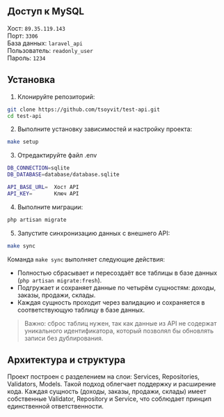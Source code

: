 ## Доступ к MySQL

Хост: `89.35.119.143`  
Порт: `3306`  
База данных: `laravel_api`  
Пользователь: `readonly_user`  
Пароль: `1234`


## Установка

1. Клонируйте репозиторий:
```bash
git clone https://github.com/tsoyvit/test-api.git
cd test-api
```
2. Выполните установку зависимостей и настройку проекта:
```bash
make setup
```
3. Отредактируйте файл .env
```bash
DB_CONNECTION=sqlite
DB_DATABASE=database/database.sqlite

API_BASE_URL=  Хост API
API_KEY=       Ключ API
```
4. Выполните миграции:
```bash
php artisan migrate
```
5. Запустите синхронизацию данных с внешнего API:
```bash
make sync
```
Команда `make sync` выполняет следующие действия:

- Полностью сбрасывает и пересоздаёт все таблицы в базе данных (`php artisan migrate:fresh`).
- Подгружает и сохраняет данные по четырём сущностям: доходы, заказы, продажи, склады.
- Каждая сущность проходит через валидацию и сохраняется в соответствующую таблицу в базе данных.

> Важно: сброс таблиц нужен, так как данные из API не содержат уникального идентификатора, который позволял бы обновлять записи без дублирования.

## Архитектура и структура

Проект построен с разделением на слои: Services, Repositories, Validators, Models. Такой подход облегчает поддержку и расширение кода.
Каждая сущность (доходы, заказы, продажи, склады) имеет собственные Validator, Repository и Service, что соблюдает принцип единственной ответственности.
